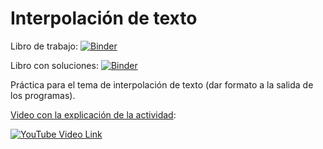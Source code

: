 # Interpolación de texto

Libro de trabajo: [![Binder](https://mybinder.org/badge_logo.svg)](https://mybinder.org/v2/gh/jzaldivar/interpolacion-de-texto/HEAD?filepath=Interpolaci%C3%B3n%20de%20texto.ipynb)

Libro con soluciones: [![Binder](https://mybinder.org/badge_logo.svg)](https://mybinder.org/v2/gh/jzaldivar/interpolacion-de-texto/HEAD)

Práctica para el tema de interpolación de texto (dar formato a la salida de los programas).

[Video con la explicación de la actividad](https://youtu.be/JZr8wCnceN4?hd=1):

[![YouTube Video Link](https://img.youtube.com/vi/JZr8wCnceN4/0.jpg)](https://youtu.be/JZr8wCnceN4?hd=1)
